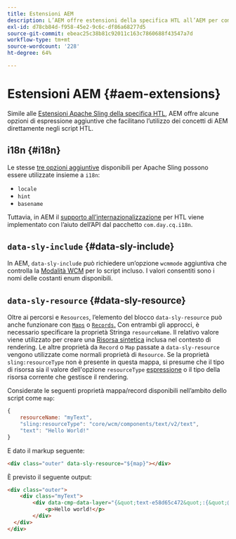 ```yaml
---
title: Estensioni AEM
description: L’AEM offre estensioni della specifica HTL all’AEM per comodità degli sviluppatori.
exl-id: d78cb84d-f958-45e2-9c6c-df86a68277d5
source-git-commit: ebeac25c38b81c92011c163c7860688f43547a7d
workflow-type: tm+mt
source-wordcount: '228'
ht-degree: 64%

---
```


# Estensioni AEM {#aem-extensions}

Simile alle [Estensioni Apache Sling della specifica HTL](https://sling.apache.org/documentation/bundles/scripting/scripting-htl.html#extensions-of-the-htl-specification-1), AEM offre alcune opzioni di espressione aggiuntive che facilitano l’utilizzo dei concetti di AEM direttamente negli script HTL.

## i18n {#i18n}

Le stesse [tre opzioni aggiuntive](https://sling.apache.org/documentation/bundles/scripting/scripting-htl.html#i18n) disponibili per Apache Sling possono essere utilizzate insieme a `i18n`:

* `locale`
* `hint`
* `basename`

Tuttavia, in AEM il [supporto all’internazionalizzazione](https://experienceleague.adobe.com/en/docs/experience-manager-65/content/implementing/developing/components/internationalization/i18n-dev) per HTL viene implementato con l’aiuto dell’API dal pacchetto `com.day.cq.i18n`.

## `data-sly-include` {#data-sly-include}

In AEM, `data-sly-include` può richiedere un’opzione `wcmmode` aggiuntiva che controlla la [Modalità WCM](https://developer.adobe.com/experience-manager/reference-materials/cloud-service/javadoc/com/day/cq/wcm/api/WCMMode.html) per lo script incluso. I valori consentiti sono i nomi delle costanti enum disponibili.

## `data-sly-resource` {#data-sly-resource}

Oltre ai percorsi e `Resources`, l’elemento del blocco `data-sly-resource` può anche funzionare con [`Maps`](https://docs.oracle.com/en/java/javase/11/docs/api/java.base/java/util/Map.html) o [`Records`.](https://github.com/apache/sling-org-apache-sling-scripting-sightly-runtime/blob/master/src/main/java/org/apache/sling/scripting/sightly/Record.java) Con entrambi gli approcci, è necessario specificare la proprietà Stringa `resourceName`. Il relativo valore viene utilizzato per creare una [Risorsa sintetica](https://www.javadoc.io/doc/org.apache.sling/org.apache.sling.api/latest/org/apache/sling/api/resource/SyntheticResource.html) inclusa nel contesto di rendering. Le altre proprietà da `Record` o `Map` passate a `data-sly-resource` vengono utilizzate come normali proprietà di `Resource`. Se la proprietà `sling:resourceType` non è presente in questa mappa, si presume che il tipo di risorsa sia il valore dell&#39;opzione `resourceType` [espressione](https://github.com/adobe/htl-spec/blob/1.4/SPECIFICATION.md#229-resource) o il tipo della risorsa corrente che gestisce il rendering.

Considerate le seguenti proprietà mappa/record disponibili nell’ambito dello script come `map`:

```javascript
{
    resourceName: "myText",
    "sling:resourceType": "core/wcm/components/text/v2/text",
    "text": "Hello World!"
}
```

E dato il markup seguente:

```html
<div class="outer" data-sly-resource="${map}"></div>
```

È previsto il seguente output:

```html
<div class="outer">
    <div class="myText">
        <div data-cmp-data-layer="{&quot;text-e58d65c472&quot;:{&quot;@type&quot;:&quot;core/wcm/components/text/v2/text&quot;,&quot;xdm:text&quot;:&quot;<p>Hello world!</p>&quot;}}" id="text-e58d65c472" class="cmp-text">
            <p>Hello world!</p>
        </div>
  </div>
</div>
```
